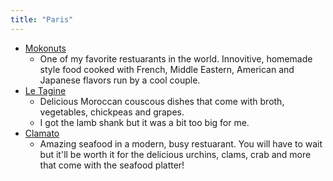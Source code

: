 ```yaml
---
title: "Paris"
---
```


- [Mokonuts](https://goo.gl/maps/TbrHCQ1zALjf5QYv7)
	- One of my favorite restuarants in the world. Innovitive, homemade style food cooked with French, Middle Eastern, American and Japanese flavors run by a cool couple.
- [Le Tagine](https://maps.app.goo.gl/j8jyNniFNVsrbNc39?g_st=ic)
	- Delicious Moroccan couscous dishes that come with broth, vegetables, chickpeas and grapes.
	- I got the lamb shank but it was a bit too big for me.
- [Clamato](https://goo.gl/maps/6y1WE88E3o89sS9n6)
	- Amazing seafood in a modern, busy restuarant. You will have to wait but it'll be worth it for the delicious urchins, clams, crab and more that come with the seafood platter!